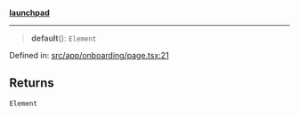 [**launchpad**](index.md)

***

> **default**(): `Element`

Defined in: [src/app/onboarding/page.tsx:21](https://github.com/victorbratov/launchpad/blob/35b0965dd86b05a55a9206d809917613bd599c25/src/app/onboarding/page.tsx#L21)

## Returns

`Element`
